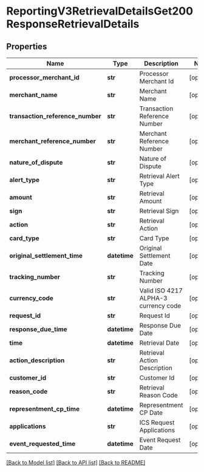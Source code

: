 # ReportingV3RetrievalDetailsGet200ResponseRetrievalDetails

## Properties
Name | Type | Description | Notes
------------ | ------------- | ------------- | -------------
**processor_merchant_id** | **str** | Processor Merchant Id | [optional] 
**merchant_name** | **str** | Merchant Name | [optional] 
**transaction_reference_number** | **str** | Transaction Reference Number | [optional] 
**merchant_reference_number** | **str** | Merchant Reference Number | [optional] 
**nature_of_dispute** | **str** | Nature of Dispute | [optional] 
**alert_type** | **str** | Retrieval Alert Type | [optional] 
**amount** | **str** | Retrieval Amount | [optional] 
**sign** | **str** | Retrieval Sign | [optional] 
**action** | **str** | Retrieval Action | [optional] 
**card_type** | **str** | Card Type | [optional] 
**original_settlement_time** | **datetime** | Original Settlement Date | [optional] 
**tracking_number** | **str** | Tracking Number | [optional] 
**currency_code** | **str** | Valid ISO 4217 ALPHA-3 currency code | [optional] 
**request_id** | **str** | Request Id | [optional] 
**response_due_time** | **datetime** | Response Due Date | [optional] 
**time** | **datetime** | Retrieval Date | [optional] 
**action_description** | **str** | Retrieval Action Description | [optional] 
**customer_id** | **str** | Customer Id | [optional] 
**reason_code** | **str** | Retrieval Reason Code | [optional] 
**representment_cp_time** | **datetime** | Representment CP Date | [optional] 
**applications** | **str** | ICS Request Applications | [optional] 
**event_requested_time** | **datetime** | Event Request Date | [optional] 

[[Back to Model list]](../README.md#documentation-for-models) [[Back to API list]](../README.md#documentation-for-api-endpoints) [[Back to README]](../README.md)


